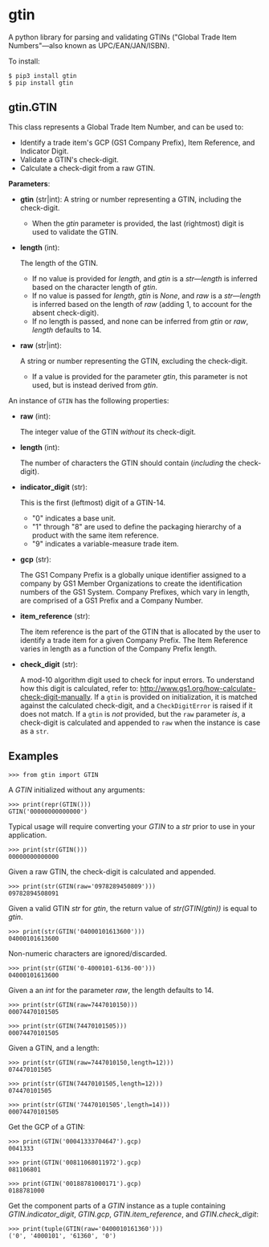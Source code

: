 # gtin

A python library for parsing and validating GTINs ("Global Trade Item Numbers"—also known as UPC/EAN/JAN/ISBN).

To install:

```
$ pip3 install gtin
$ pip install gtin
```

## gtin.GTIN

This class represents a Global Trade Item Number, and can be used to:

- Identify a trade item's GCP (GS1 Company Prefix), Item Reference, and Indicator Digit.
- Validate a GTIN's check-digit.
- Calculate a check-digit from a raw GTIN.

**Parameters**:

- **gtin** (str|int): A string or number representing a GTIN, including the check-digit.

  - When the *gtin* parameter is provided, the last (rightmost) digit is used to validate the GTIN.

- **length** (int):

    The length of the GTIN.

    - If no value is provided for *length*, and *gtin* is a *str*—*length* is inferred based on the character
      length of *gtin*.
    - If no value is passed for *length*, *gtin* is *None*, and *raw* is a *str*—*length* is inferred based
      on the length of *raw* (adding 1, to account for the absent check-digit).
    - If no length is passed, and none can be inferred from *gtin* or *raw*, *length* defaults to 14.

- **raw** (str|int):

    A string or number representing the GTIN, excluding the check-digit.

    - If a value is provided for the parameter *gtin*, this parameter is not used, but is instead derived
      from *gtin*.

An instance of `GTIN` has the following properties:

- **raw** (int):

    The integer value of the GTIN *without* its check-digit.
    
- **length** (int):

    The number of characters the GTIN should contain (*including* the check-digit).

- **indicator_digit** (str):

    This is the first (leftmost) digit of a GTIN-14.

    - "0" indicates a base unit.
    - "1" through "8" are used to define the packaging hierarchy of a product with the same item reference.
    - "9" indicates a variable-measure trade item.

- **gcp** (str):

    The GS1 Company Prefix is a globally unique identifier assigned to a company by GS1 Member Organizations to
    create the identification numbers of the GS1 System. Company Prefixes, which vary in length, are comprised
    of a GS1 Prefix and a Company Number.

- **item_reference** (str):

    The item reference is the part of the GTIN that is allocated by the user to identify a trade item for a
    given Company Prefix. The Item Reference varies in length as a function of the Company Prefix length.

- **check_digit** (str):

    A mod-10 algorithm digit used to check for input errors. To understand how this digit is calculated, refer
    to: http://www.gs1.org/how-calculate-check-digit-manually. If a `gtin` is provided on initialization, it is matched
    against the calculated check-digit, and a `CheckDigitError` is raised if it does not match. If a `gtin` is *not*
    provided, but the `raw` parameter *is*, a check-digit is calculated and appended to `raw` when the instance is case
    as a `str`.

## Examples

```
>>> from gtin import GTIN
```

A *GTIN* initialized without any arguments:

```
>>> print(repr(GTIN()))
GTIN('00000000000000')
```

Typical usage will require converting your *GTIN* to a *str* prior to use in your application.

```
>>> print(str(GTIN()))
00000000000000
```

Given a raw GTIN, the check-digit is calculated and appended.

```
>>> print(str(GTIN(raw='0978289450809')))
09782894508091
```

Given a valid GTIN *str* for *gtin*, the return value of *str(GTIN(gtin))* is equal to *gtin*.

```
>>> print(str(GTIN('04000101613600')))
04000101613600
```

Non-numeric characters are ignored/discarded.

```
>>> print(str(GTIN('0-4000101-6136-00')))
04000101613600
```

Given a an *int* for the parameter *raw*, the length defaults to 14.

```
>>> print(str(GTIN(raw=7447010150)))
00074470101505

>>> print(str(GTIN(74470101505)))
00074470101505
```

Given a GTIN, and a length:

```
>>> print(str(GTIN(raw=7447010150,length=12)))
074470101505

>>> print(str(GTIN(74470101505,length=12)))
074470101505

>>> print(str(GTIN('74470101505',length=14)))
00074470101505

```
Get the GCP of a GTIN:

```
>>> print(GTIN('00041333704647').gcp)
0041333

>>> print(GTIN('00811068011972').gcp)
081106801

>>> print(GTIN('00188781000171').gcp)
0188781000
```

Get the component parts of a *GTIN* instance as a tuple containing
*GTIN.indicator_digit*, *GTIN.gcp*, *GTIN.item_reference*, and *GTIN.check_digit*:

```
>>> print(tuple(GTIN(raw='0400010161360')))
('0', '4000101', '61360', '0')
```
